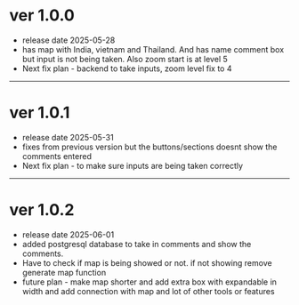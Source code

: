 # ver 1.0.0 
- release date 2025-05-28
- has map with India, vietnam and Thailand. And has name comment box but input is not being taken. Also zoom start is at level 5
- Next fix plan - backend to take inputs, zoom level fix to 4
---

# ver 1.0.1
- release date 2025-05-31
- fixes from previous version but the buttons/sections doesnt show the comments entered
- Next fix plan - to make sure inputs are being taken correctly
---

# ver 1.0.2
- release date 2025-06-01
- added postgresql database to take in comments and show the comments. 
- Have to check if map is being showed or not. if not showing remove generate map function
- future plan - make map shorter and add extra box with expandable in width and add connection with map and lot of other tools or features